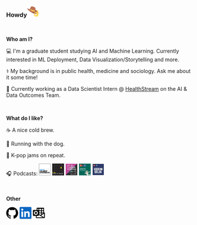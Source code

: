 ### Howdy<a href="https://github.com/CoffeeAddict93"><img alt="Howdy" height="32" width="32" src="assets/howdy.png"></a>

<br>

**Who am I?**

💻 I'm a graduate student studying AI and Machine Learning. Currently interested in ML Deployment, Data Visualization/Storytelling and more.

⚕️ My background is in public health, medicine and sociology. Ask me about it some time!

🏥 Currently working as a Data Scientist Intern @ [HealthStream](https://www.healthstream.com/) on the AI & Data Outcomes Team. 

<br>

**What do I like?** 

☕ A nice cold brew. 

🏃 Running with the dog.

🎵 K-pop jams on repeat.

🎧 Podcasts: 
<a href="https://open.spotify.com/show/7fJsuxiZl4TS1hqPUmDFbl"><img alt="KNN" height="32" width="32" src="assets/podcast_knn.PNG"></a>
<a href="https://open.spotify.com/show/2VRS1IJCTn2Nlkg33ZVfkM"><img alt="99%" height="32" width="32" src="assets/podcast_99%25invis.png"></a>
<a href="https://open.spotify.com/show/1NJ6li5ZpNVBBQfpd3D6bi"><img alt="NSSD" height="32" width="32" src="assets/podcast_nssd.PNG"></a>
<a href="https://open.spotify.com/show/4FYpq3lSeQMAhqNI81O0Cn"><img alt="Planet Money" height="32" width="32" src="assets/podcast_planetmoney.jpg"></a>
<a href="https://open.spotify.com/show/20Gf4IAauFrfj7RBkjcWxh"><img alt="Hidden Brain" height="32" width="32" src="assets/podcast_hb.jpg"></a>

<br>

**Other**
<p align="left">
  <a href="https://github.com/CoffeeAddict93"><img alt="GitHub" height="32" width="32" src="assets/github.svg"></a>
  <a href="https://www.linkedin.com/in/richard-t-4a3464205/"><img alt="LinkedIn" height="32" width="32" src="assets/linkedin.svg"></a>
  <a href="mailto:RichardTran2@my.unt.edu"><img alt="LinkedIn" height="32" width="32" src="assets/outlook.svg"></a>
</p>






